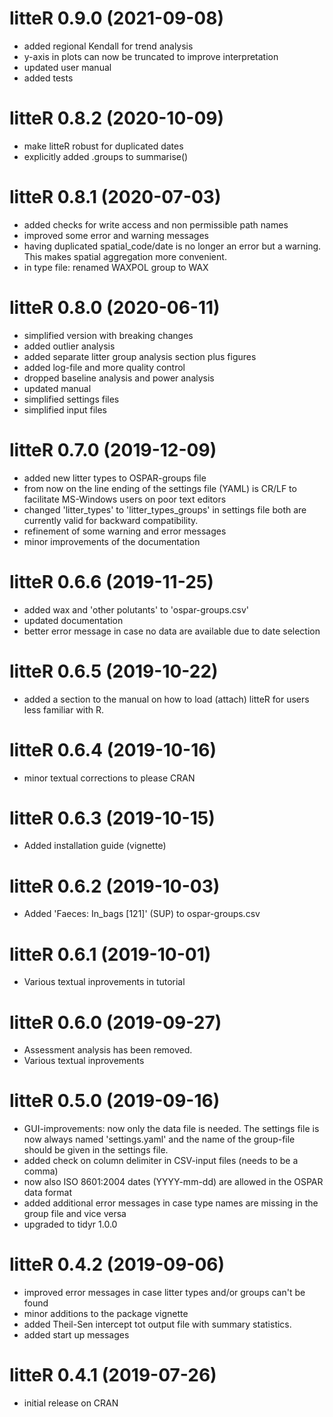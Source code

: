 # litteR 0.9.0 (2021-09-08)

* added regional Kendall for trend analysis
* y-axis in plots can now be truncated to improve interpretation
* updated user manual
* added tests



# litteR 0.8.2 (2020-10-09)

* make litteR robust for duplicated dates
* explicitly added .groups to summarise()



# litteR 0.8.1 (2020-07-03)

* added checks for write access and non permissible path names
* improved some error and warning messages
* having duplicated spatial_code/date is no longer an error but
  a warning. This makes spatial aggregation more convenient.
* in type file: renamed WAXPOL group to WAX



# litteR 0.8.0 (2020-06-11)

* simplified version with breaking changes
* added outlier analysis
* added separate litter group analysis section plus figures
* added log-file and more quality control
* dropped baseline analysis and power analysis
* updated manual
* simplified settings files
* simplified input files



# litteR 0.7.0 (2019-12-09)

* added new litter types to OSPAR-groups file
* from now on the line ending of the settings file (YAML) is CR/LF to facilitate 
  MS-Windows users on poor text editors
* changed 'litter_types' to 'litter_types_groups' in settings file
  both are currently valid for backward compatibility.
* refinement of some warning and error messages
* minor improvements of the documentation



# litteR 0.6.6 (2019-11-25)

* added wax and 'other polutants' to 'ospar-groups.csv'
* updated documentation
* better error message in case no data are available due to date selection


# litteR 0.6.5 (2019-10-22)

* added a section to the manual on how to load (attach) litteR for users less 
  familiar with R.


# litteR 0.6.4 (2019-10-16)

* minor textual corrections to please CRAN


# litteR 0.6.3 (2019-10-15)

* Added installation guide (vignette)


# litteR 0.6.2 (2019-10-03)

* Added 'Faeces: In_bags [121]' (SUP) to ospar-groups.csv


# litteR 0.6.1 (2019-10-01)

* Various textual inprovements in tutorial


# litteR 0.6.0 (2019-09-27)

* Assessment analysis has been removed.
* Various textual inprovements


# litteR 0.5.0 (2019-09-16)

* GUI-improvements: now only the data file is needed. The settings file is 
  now always named 'settings.yaml' and the name of the group-file should
  be given in the settings file.
* added check on column delimiter in CSV-input files (needs to be a comma)
* now also ISO 8601:2004 dates (YYYY-mm-dd) are allowed in the
  OSPAR data format
* added additional error messages in case type names are missing in
  the group file and vice versa
* upgraded to tidyr 1.0.0


# litteR 0.4.2 (2019-09-06)

* improved error messages in case litter types and/or groups can't be found
* minor additions to the package vignette
* added Theil-Sen intercept tot output file with summary statistics.
* added start up messages


# litteR 0.4.1 (2019-07-26)

* initial release on CRAN
